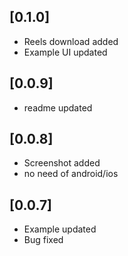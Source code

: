## [0.1.0] 

* Reels download added
* Example UI updated
 
## [0.0.9] 

* readme updated
 
## [0.0.8] 

* Screenshot added
* no need of android/ios

## [0.0.7] 

* Example updated
* Bug fixed
